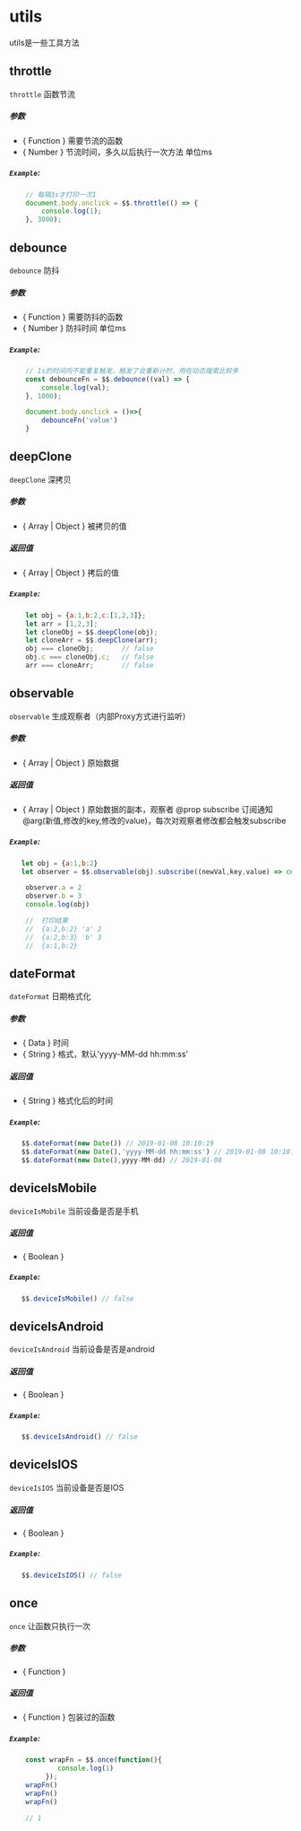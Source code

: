 # utils
utils是一些工具方法

## throttle
`throttle` 函数节流
##### 参数
* { Function } 需要节流的函数
* { Number } 节流时间，多久以后执行一次方法 单位ms
##### `Example`:
```js
    // 每隔3s才打印一次1 
    document.body.onclick = $$.throttle(() => {
        console.log(1);
    }, 3000);
```

## debounce
`debounce` 防抖
##### 参数
* { Function } 需要防抖的函数
* { Number } 防抖时间 单位ms
##### `Example`:
```js
    // 1s的时间内不能重复触发，触发了会重新计时，用在动态搜索比较多
    const debounceFn = $$.debounce((val) => {
        console.log(val);
    }, 1000);

    document.body.onclick = ()=>{
        debounceFn('value')
    }
```

## deepClone
`deepClone` 深拷贝
##### 参数
* { Array \| Object } 被拷贝的值
##### 返回值
* { Array \| Object } 拷后的值
##### `Example`:
```js
    let obj = {a:1,b:2,c:[1,2,3]};
    let arr = [1,2,3];
    let cloneObj = $$.deepClone(obj);
    let cloneArr = $$.deepClone(arr);
    obj === cloneObj;       // false
    obj.c === cloneObj.c;   // false
    arr === cloneArr;       // false
```

## observable
`observable` 生成观察者（内部Proxy方式进行监听）
##### 参数
* { Array \| Object } 原始数据
##### 返回值
* { Array \| Object } 原始数据的副本，观察者 @prop subscribe 订阅通知 @arg(新值,修改的key,修改的value)，每次对观察者修改都会触发subscribe
##### `Example`:
```js
   let obj = {a:1,b:2}
   let observer = $$.observable(obj).subscribe((newVal,key,value) => console.log(newVal,key,value))

    observer.a = 2
    observer.b = 3
    console.log(obj)

    //  打印结果 
    //  {a:2,b:2} 'a' 2
    //  {a:2,b:3} 'b' 3
    //  {a:1,b:2}
```

## dateFormat
`dateFormat` 日期格式化
##### 参数
* { Data } 时间
* { String } 格式，默认'yyyy-MM-dd hh:mm:ss'
##### 返回值
* { String } 格式化后的时间 
##### `Example`:
```js
   $$.dateFormat(new Date()) // 2019-01-08 10:10:19
   $$.dateFormat(new Date(),'yyyy-MM-dd hh:mm:ss') // 2019-01-08 10:10:19
   $$.dateFormat(new Date(),yyyy-MM-dd) // 2019-01-08
```


## deviceIsMobile
`deviceIsMobile` 当前设备是否是手机
##### 返回值
* { Boolean } 
##### `Example`:
```js
   $$.deviceIsMobile() // false
```

## deviceIsAndroid
`deviceIsAndroid` 当前设备是否是android
##### 返回值
* { Boolean } 
##### `Example`:
```js
   $$.deviceIsAndroid() // false
```

## deviceIsIOS
`deviceIsIOS` 当前设备是否是IOS
##### 返回值
* { Boolean } 
##### `Example`:
```js
   $$.deviceIsIOS() // false
```

## once
`once` 让函数只执行一次
##### 参数
* { Function }
##### 返回值
* { Function } 包装过的函数
##### `Example`:
```js
    const wrapFn = $$.once(function(){
            console.log(1)
         });
    wrapFn()
    wrapFn()   
    wrapFn()

    // 1
```